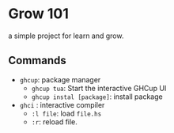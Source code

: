# Grow 101

a simple project for learn and grow.

## Commands

- `ghcup`: package manager
  - `ghcup tua`: Start the interactive GHCup UI
  - `ghcup instal [package]`: install package
- `ghci` : interactive compiler
  - `:l file`:  load `file.hs`
  - `:r`: reload file.
